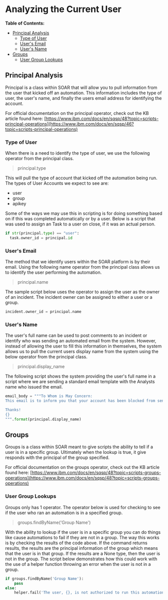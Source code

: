 # Analyzing the Current User

**Table of Contents:**

   - [Principal Analysis](#principal-analysis)
      - [Type of User](#type-of-user)
      - [User's Email](#users-email)
      - [User's Name](#users-name)
   - [Groups](#groups)
      - [User Group Lookups](#user-group-lookups)

## Principal Analysis

Principal is a class within SOAR that will allow you to pull information from the user that kicked off an automation. This information includes the type of user, the user's name, and finally the users email address for identifying the account.

For official documentation on the principal operator, check out the KB article found here: [https://www.ibm.com/docs/en/sqsp/48?topic=scripts-principal-operations](https://www.ibm.com/docs/en/sqsp/46?topic=scripts-principal-operations)

### Type of User

When there is a need to identify the type of user, we use the following operator from the principal class.

>principal.type

This will pull the type of account that kicked off the automation being run. The types of User Accounts we expect to see are:

   - user
   - group
   - apikey

Some of the ways we may use this in scripting is for doing something based on if this was completed automatically or by a user. Below is a script that was used to assign an Task to a user on close, if it was an actual person.

```py
if str(principal.type) == "user":
  task.owner_id = principal.id
```

### User's Email

The method that we identify users within the SOAR platform is by their email. Using the following name operator from the principal class allows us to identify the user performing the automation.

>principal.name

The sample script below uses the operator to assign the user as the owner of an incident. The incident owner can be assigned to either a user or a group.

```py
incident.owner_id = principal.name
```

### User's Name

The user's full name can be used to post comments to an incident or identify who was sending an automated email from the system. However, instead of allowing the user to fill this information in themselves, the system allows us to pull the current users display name from the system using the below operator from the principal class.

>principal.display_name

The following script shows the system providing the user's full name in a script where we are sending a standard email template with the Analysts name who issued the email.

```py
email_body = """To Whom is May Concern:
This email is to inform you that your account has been blocked from sending outbound emails.

Thanks!
{}
""".format(principal.display_name)
```

## Groups

Groups is a class within SOAR meant to give scripts the ability to tell if a user is in a specific group. Ultimately when the lookup is true, it give responds with the principal of the group specified.

For official documentation on the groups operator, check out the KB article found here: [https://www.ibm.com/docs/en/sqsp/48?topic=scripts-groups-operations](https://www.ibm.com/docs/en/sqsp/48?topic=scripts-groups-operations)

### User Group Lookups

Groups only has 1 operator. The operator below is used for checking to see if the user who ran an automation is in a specified group.

>groups.findByName('Group Name')

With the ability to lookup if the user is in a specific group you can do things like cause automations to fail if they are not in a group. The way this works is by checking the results of the code above. If the command returns results, the results are the principal information of the group which means that the user is in that group. If the results are a None type, then the user is not in the group. The script below demonstrates how this could work with the use of a helper function throwing an error when the user is not in a group.

```py
if groups.findByName('Group Name'):
    pass
else:
    helper.fail('The user, {}, is not authorized to run this automation.'.format(principal.display_name))
```
